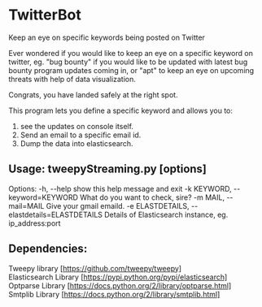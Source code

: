# TwitterBot
Keep an eye on specific keywords being posted on Twitter

Ever wondered if you would like to keep an eye on a specific keyword on twitter, eg. "bug bounty" if you would like to be updated with latest bug bounty program updates coming in, or "apt" to keep an eye on upcoming threats with help of data visualization.

Congrats, you have landed safely at the right spot. 

This program lets you define a specific keyword and allows you to:
1. see the updates on console itself.
2. Send an email to a specific email id.
3. Dump the data into elasticsearch.

## Usage: tweepyStreaming.py [options]

Options:
  -h, --help            show this help message and exit
  -k KEYWORD, --keyword=KEYWORD
                        What do you want to check, sire?
  -m MAIL, --mail=MAIL  Give your gmail emaild. 
  -e ELASTDETAILS, --elastdetails=ELASTDETAILS
                        Details of Elasticsearch instance, eg. ip_address:port

## Dependencies:
Tweepy library [https://github.com/tweepy/tweepy]<br>
Elasticsearch Library [https://pypi.python.org/pypi/elasticsearch] <br>
Optparse Library [https://docs.python.org/2/library/optparse.html] <br>
Smtplib Library [https://docs.python.org/2/library/smtplib.html]
